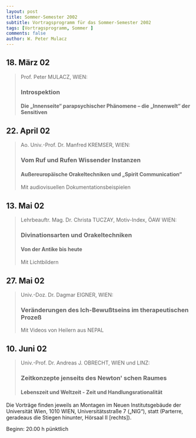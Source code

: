 ```yaml
---
layout: post
title: Sommer-Semester 2002
subtitle: Vortragsprogramm für das Sommer-Semester 2002
tags: [Vortragsprogramm, Sommer ]
comments: false
author: W. Peter Mulacz
---
```


## 18. März 02
> Prof. Peter MULACZ,  WIEN:
> ### Introspektion
> #### Die „Innenseite“ parapsychischer Phänomene – die „Innenwelt“ der Sensitiven


## 22. April 02
> Ao. Univ.-Prof. Dr. Manfred KREMSER,  WIEN:
> ### Vom Ruf und Rufen Wissender Instanzen
> #### Außereuropäische Orakeltechniken und „Spirit Communication“
> Mit audiovisuellen Dokumentationsbeispielen


## 13. Mai 02
> Lehrbeauftr. Mag. Dr. Christa TUCZAY,  Motiv-Index,  ÖAW WIEN:
> ### Divinationsarten und Orakeltechniken
> #### Von der Antike bis heute
> Mit Lichtbildern


## 27. Mai 02
> Univ.-Doz. Dr. Dagmar EIGNER,  WIEN:
> ### Veränderungen des Ich-Bewußtseins im therapeutischen Prozeß  
> Mit Videos von Heilern aus NEPAL


## 10. Juni 02
> Univ.-Prof. Dr. Andreas J. OBRECHT,  WIEN und LINZ:
> ### Zeitkonzepte jenseits des Newton' schen Raumes
> #### Lebenszeit und Weltzeit - Zeit und Handlungsrationalität




Die Vorträge finden jeweils an Montagen im Neuen Institutsgebäude der Universität Wien,   1010 WIEN,   Universitätsstraße 7 („NIG“), statt  (Parterre, geradeaus die Stiegen hinunter, Hörsaal II [rechts]).

Beginn:   20.00 h pünktlich

